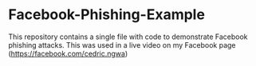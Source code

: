 # Facebook-Phishing-Example
This repository contains a single file with code to demonstrate Facebook phishing attacks. This was used in a live video on my Facebook page (https://facebook.com/cedric.ngwa)
